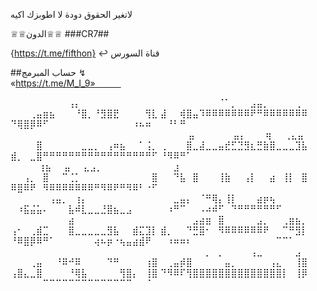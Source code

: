 لاتغير الحقوق دودة لا اطوبزك اكيه

♕♕الدون♕♕
###CR7##

{https://t.me/fifthon} ↩ قناة السورس

##حساب المبرمج ↯              
«https://t.me/M_I_9»⠀⠀⠀⠀


⠀⠀⠀⠀⠀⠀⠀⠀⠀⢠⡄⠀⠀⠀⠀⠀⠀⠀⠀⠀⠀⠀⠀
⠀⠀⠀⠀⠀⠀⠀⠀⠀⠈⠁⡀⠀⠀⣠⣤⡀⠀⠀⠀⠀⢀⠀
⠀⠀⠀⢀⣤⣶⣦⠀⠀⠀⠘⣿⡀⠘⣻⣿⣟⠀⠀⠀⠀⢻⣇
⣼⠀⠀⢾⣿⣤⠹⠿⠿⠿⠿⠿⠿⠿⠟⠛⠿⠿⠿⠿⠿⠿⠿
⠙⢿⣿⡿⠿⠋⠀⠀⠀⠀⠀⠀⠀⠀⠀⠀⠀⠀⠀⠰⠦⠶⠀
⠀⠘⠃⠛⠀⠀⠀⠀⠀⠀⠀⠀⠀⠀⠀⠀⠀⠀⠀⠀⠀⠀⠀
⠀⠀
⠀⠀⠀⠀⠀⠀⠀⠀⠀⠀⠀⠀⠀⠀⠀⠀⠀⠀⠀⠀⠀⠀ ⠀
⠀⠀⠀⠀⣤⠀⠀⠀⠀⠀⠀⣤⡄⠀⠀⠀⢶⠀⠀⢀⣄⣤⠀
⠀⠀⠀⠀⣿⠀⠀⠀⠀⠀⠀⣀⣀⡀⠀⢠⠶⣦⠀⠀⠁⢨⡀
⢀⠀⠀⠀⣿⣀⣼⣀⣀⣤⣞⣋⣙⣻⣆⣛⣷⣿⣀⣀⣀⣹⣧
⣾⡀⠀⣀⣿⠛⠛⠛⠛⠛⠛⠛⠛⠛⠛⠛⠛⠛⠛⠛⠛⠛⠋
⠘⠻⠿⠛⠁⠀⠀⠀⠀⠀⠀⠀⠀⠀⠀⠀⠀⠀⠀⠀⠀⠀⠀
⠀⠀⠀
⠀⢰⣦⠀⠀⣤⠀⠀⣄⣠⡀⠀⠀⠀⠀⠀⠀⠀⠀⠀⠀⠀⣰
⠀⠀⢠⡀⠀⣿⠀⠀⠉⢈⡁⠀⠀⠀⠀⠀⠀⠀⠀⠀⠀⠀⣿
⠀⠀⠙⣧⠀⣿⠀⠀⠀⢸⣷⠀⠀⢠⡇⠀⠀⣴⠀⢸⡇⠀⣿
⠿⣿⠿⠟⠀⠻⠿⠿⠿⠿⠿⠿⠿⠛⠻⠿⠟⠛⠻⠿⠃⠐⠋
⠀⠀⠀⠀⠀⠀⠀⠀⠀⠀⠀⠀⠀⠀⠀⠀⠀⠀⠀⠀⠀⠀
⠀⠀⠀⠀⠀⠀⢠⣤⡀⠀⢰⡄⠀⠀⠀⠀⠀⠀⠀⠀⠀⠀⠀
⠀⠀⣀⣤⡄⠀⠈⠛⢿⡄⢸⡇⠀⠀⠀⣴⡶⢦⠀⠀⠀⠀⠀
⠀⠰⣯⣬⣥⠄⠀⠀⠀⣧⠾⣇⣀⣀⣘⣿⣦⣀⣠⠀⠀⠀⠀
⠀⠰⠛⠉⠀⠀⠠⠴⠾⠋⠀⠙⠛⠛⠛⠛⠛⠛⠋⠀⠀⠀⠀
⠀⠀⠀⠀⠀⠀⠀⠀⠀⣴⠀⠀⠀⠀⠀⠀⠀⠀⠀⠀⠀⠀⠀
⠀⠀⠀⠀⠀⣠⣴⣶⠀⣿⠀⠀⠀⠀⠀⣠⡀⠀⠀⢀⣶⣦⡀
⢠⠂⠀⢀⣾⣉⠀⠀⠀⣿⣀⣀⣀⣀⣀⣻⣧⠀⠀⣾⣍⣹⡇
⣾⡀⠀⠀⠙⣛⣿⠂⠀⠻⠿⠿⠿⠿⠿⠿⠟⠀⠀⠉⠛⣻⡇
⠘⠿⣿⡿⠿⠛⠁⠀⠀⠀⠀⠀⠀⢴⠦⡶⠐⢦⣤⣴⣾⠟⠀
⠀⠰⠶⠶⠆⠀⠀⠀⠀⠀⠀⠀⠀⠀⠀⠀⠀⠀⠉⠉⠁⠀⠀
⠀⠀⠀⠀⠀⠀⠀⠀⠀⠀⠀⠀⠀⠀⠀⠀⠀⠀⠀⠀⠀⠀
⠀⠀⠀⠀⠀⠀⠀⠀⡀⠀⡀⠀⠀⠀⠀⢠⣀⠀⠀⠀⠀⠀⣠
⠀⠀⠀⢀⣤⠀⠀⠘⠿⠚⠿⠀⠀⠀⠀⠙⠛⠀⠀⠀⠀⢰⣿
⠀⢀⣤⡾⣿⠀⠀⠀⠀⠀⣤⡀⠀⠀⠀⠀⠀⢠⣄⠀⠀⢸⣿
⢠⣿⣄⣀⣿⠀⠀⠀⠀⠘⢿⣧⠀⠀⠀⠀⠀⢻⣿⡄⠀⢸⣿
⠙⠻⠿⠏⢻⣿⣿⣿⣿⣿⣿⣿⣿⣿⣿⣿⣿⣿⣿⡇⠀⢸⡿
⠀⠀⠀⠀⠀⠉⠉⠉⠉⠉⠉⠉⠉⠉⠉⠉⠉⠉⠉⠀⠀⠈⠀⠀⠀⠀

